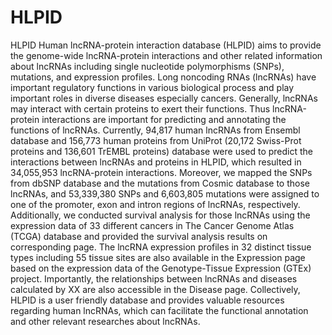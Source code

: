 # HLPID
HLPID  Human lncRNA-protein interaction database (HLPID) aims to provide the genome-wide lncRNA-protein interactions and other related information about lncRNAs including single nucleotide polymorphisms (SNPs), mutations, and expression profiles. Long noncoding RNAs (lncRNAs) have important regulatory functions in various biological process and play important roles in diverse diseases especially cancers. Generally, lncRNAs may interact with certain proteins to exert their functions. Thus lncRNA-protein interactions are important for predicting and annotating the functions of lncRNAs. Currently, 94,817 human lncRNAs from Ensembl database and 156,773 human proteins from UniProt (20,172 Swiss-Prot proteins and 136,601 TrEMBL proteins) database were used to predict the interactions between lncRNAs and proteins in HLPID, which resulted in 34,055,953 lncRNA-protein interactions. 
Moreover, we mapped the SNPs from dbSNP database and the mutations from Cosmic database to those lncRNAs, and 53,339,380 SNPs and 6,603,805 mutations were assigned to one of the promoter, exon and intron regions of lncRNAs, respectively. Additionally, we conducted survival analysis for those lncRNAs using the expression data of 33 different cancers in The Cancer Genome Atlas (TCGA) database and provided the survival analysis results on corresponding page. The lncRNA expression profiles in 32 distinct tissue types including 55 tissue sites are also available in the Expression page based on the expression data of the Genotype-Tissue Expression (GTEx) project. Importantly, the relationships between lncRNAs and diseases calculated by XX are also accessible in the Disease page. Collectively, HLPID is a user friendly database and provides valuable resources regarding human lncRNAs, which can facilitate the functional annotation and other relevant researches about lncRNAs. 
